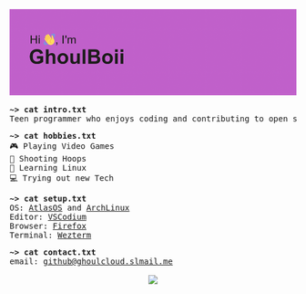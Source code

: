 ![GhoulBoii's Banner](https://github.com/GhoulBoii/GhoulBoii/blob/main/assets/banner.png)


<pre>
<strong>~> cat intro.txt</strong>
Teen programmer who enjoys coding and contributing to open source technology.
</pre>

<pre>
<strong>~> cat hobbies.txt</strong>
🎮 Playing Video Games
🏀 Shooting Hoops
🐧 Learning Linux
💻 Trying out new Tech
</pre>

<pre>
<strong>~> cat setup.txt</strong>
OS: <a href="https://github.com/Atlas-OS/Atlas">AtlasOS</a> and <a href="https://archlinux.org/">ArchLinux</a>
Editor: <a href="https://github.com/VSCodium/vscodium">VSCodium</a>
Browser: <a href="https://www.mozilla.org/en-US/firefox">Firefox</a> 
Terminal: <a href="https://github.com/wez/wezterm">Wezterm</a>
</pre>

<pre>
<strong>~> cat contact.txt</strong>
email: <a href="mailto:personal@ghoulcloud.slmail.me">github@ghoulcloud.slmail.me</a>
</pre>

<p align="center"><a href="https://github.com/anuraghazra/github-readme-stats">
  <img align="center" src="https://github-readme-stats.vercel.app/api?username=ghoulboii&show_icons=true&theme=midnight-purple" />
</a>
</p>

<!---
GhoulBoii/GhoulBoii is a ✨ special ✨ repository because its `README.md` (this file) appears on your GitHub profile.
You can click the Preview link to take a look at your changes.
--->
